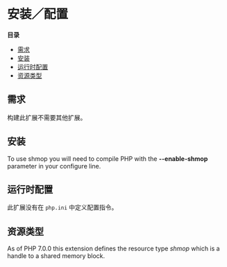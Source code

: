 安装／配置
==========

**目录**

-   [需求](/shmop/setup.html#需求)
-   [安装](/shmop/setup.html#安装)
-   [运行时配置](/shmop/setup.html#运行时配置)
-   [资源类型](/shmop/setup.html#资源类型)

需求
----

构建此扩展不需要其他扩展。

安装
----

To use shmop you will need to compile PHP with the **--enable-shmop**
parameter in your configure line.

运行时配置
----------

此扩展没有在 `php.ini` 中定义配置指令。

资源类型
--------

As of PHP 7.0.0 this extension defines the resource type *shmop* which
is a handle to a shared memory block.
